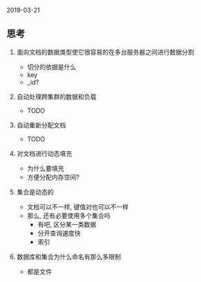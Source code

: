 2019-03-21

## 思考
1. 面向文档的数据类型使它很容易的在多台服务器之间进行数据分割
    - 切分的依据是什么
    - key
    - _id?
2. 自动处理跨集群的数据和负载
    - TODO

3. 自动重新分配文档
    - TODO
    
1. 对文档进行动态填充
    - 为什么要填充
    - 方便分配内存空间?
    
2. 集合是动态的
    - 文档可以不一样, 键值对也可以不一样
    - 那么, 还有必要使用多个集合吗
        - 有吧, 区分某一类数据
        - 分开查询速度快
        - 索引
1. 数据库和集合为什么命名有那么多限制
    - 都是文件